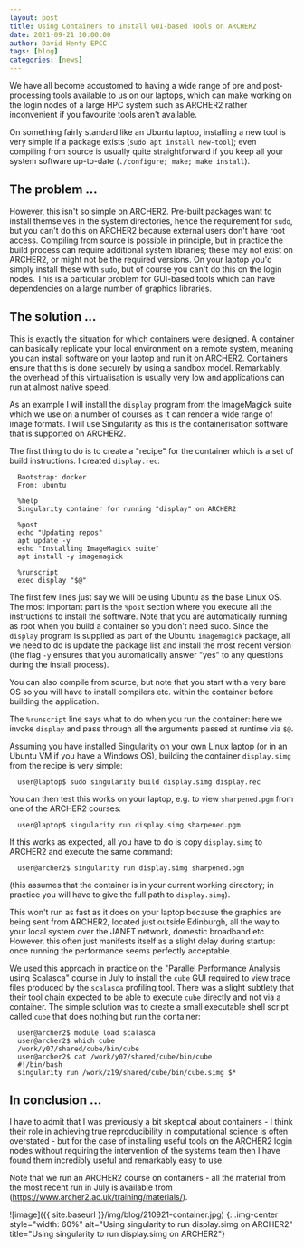 ```yaml
---
layout: post
title: Using Containers to Install GUI-based Tools on ARCHER2
date: 2021-09-21 10:00:00
author: David Henty EPCC
tags: [blog] 
categories: [news]
---
```



We have all become accustomed to having a wide range of pre and
post-processing tools available to us on our laptops, which can make
working on the login nodes of a large HPC system such as ARCHER2
rather inconvenient if you favourite tools aren't available.

On something fairly standard like an Ubuntu laptop, installing a new
tool is very simple if a package exists (`sudo apt install new-tool`);
even compiling from source is usually quite straightforward if you
keep all your system software up-to-date (`./configure; make; make
install`).

## The problem ... 

However, this isn't so simple on ARCHER2. Pre-built packages want to
install themselves in the system directories, hence the requirement
for `sudo`, but you can't do this on ARCHER2 because external users
don't have root access. Compiling from source is possible in
principle, but in practice the build process can require additional
system libraries; these may not exist on ARCHER2, or might not be the
required versions. On your laptop you'd simply install these with
`sudo`, but of course you can't do this on the login nodes. This is a
particular problem for GUI-based tools which can have dependencies on
a large number of graphics libraries.

## The solution ...

This is exactly the situation for which containers were designed. A
container can basically replicate your local environment on a remote
system, meaning you can install software on your laptop and run it on
ARCHER2. Containers ensure that this is done securely by using a
sandbox model. Remarkably, the overhead of this virtualisation is
usually very low and applications can run at almost native speed.

As an example I will install the `display` program from the
ImageMagick suite which we use on a number of courses as it can render
a wide range of image formats. I will use Singularity as this is the
containerisation software that is supported on ARCHER2.

The first thing to do is to create a "recipe" for the container which
is a set of build instructions. I created `display.rec`:

````
  Bootstrap: docker
  From: ubuntu

  %help
  Singularity container for running "display" on ARCHER2

  %post
  echo "Updating repos"
  apt update -y
  echo "Installing ImageMagick suite"
  apt install -y imagemagick

  %runscript
  exec display "$@"
````

The first few lines just say we will be using Ubuntu as the base Linux 
OS. The most important part is the `%post` section where you execute
all the instructions to install the software. Note that you are
automatically running as root when you build a container so you don't
need sudo. Since the `display` program is supplied as part of the
Ubuntu `imagemagick` package, all we need to do is update the package
list and install the most recent version (the flag `-y` ensures that
you automatically answer "yes" to any questions during the install
process).

You can also compile from source, but note that you start with a very
bare OS so you will have to install compilers etc. within the
container before building the application.

The `%runscript` line says what to do when you run the container: here
we invoke `display` and pass through all the arguments passed at
runtime via `$@`.

Assuming you have installed Singularity on your own Linux laptop (or
in an Ubuntu VM if you have a Windows OS), building the container
`display.simg` from the recipe is very simple:

`  user@laptop$ sudo singularity build display.simg display.rec`

You can then test this works on your laptop, e.g. to view
`sharpened.pgm` from one of the ARCHER2 courses:

`  user@laptop$ singularity run display.simg sharpened.pgm`

If this works as expected, all you have to do is copy `display.simg`
to ARCHER2 and execute the same command:

`  user@archer2$ singularity run display.simg sharpened.pgm`

(this assumes that the container is in your current working directory;
in practice you will have to give the full path to `display.simg`).

This won't run as fast as it does on your laptop because the graphics
are being sent from ARCHER2, located just outside Edinburgh, all the
way to your local system over the JANET network, domestic broadband
etc. However, this often just manifests itself as a slight delay
during startup: once running the performance seems perfectly
acceptable.

We used this approach in practice on the "Parallel Performance Analysis using Scalasca" course in July to install the `cube` GUI required to view trace files produced by the `scalasca` profiling tool. There was a slight subtlety that their tool chain expected to be able to execute `cube` directly and not via a container. The simple
solution was to create a small executable shell script called `cube` that does nothing but run the container:

````
  user@archer2$ module load scalasca
  user@archer2$ which cube
  /work/y07/shared/cube/bin/cube
  user@archer2$ cat /work/y07/shared/cube/bin/cube
  #!/bin/bash
  singularity run /work/z19/shared/cube/bin/cube.simg $*
````

## In conclusion ...


I have to admit that I was previously a bit skeptical about containers - I think their role in achieving true reproducibility in computational science is often overstated - but for the case of installing useful tools on the ARCHER2 login nodes without requiring the intervention of the systems team then I have found them incredibly useful and remarkably easy to use.

Note that we run an ARCHER2 course on containers - all the material from the most recent run in July is available from (https://www.archer2.ac.uk/training/materials/).



![image]({{ site.baseurl }}/img/blog/210921-container.jpg)
{: .img-center style="width: 60%" 
alt="Using singularity to run display.simg on ARCHER2" 
title="Using singularity to run display.simg on  ARCHER2"}


